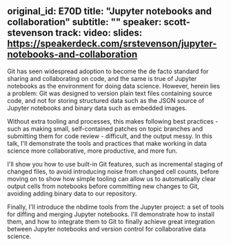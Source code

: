original_id: E70D
title: "Jupyter notebooks and collaboration"
subtitle: ""
speaker: scott-stevenson
track: 
video:
slides: https://speakerdeck.com/srstevenson/jupyter-notebooks-and-collaboration
---
Git has seen widespread adoption to become the de facto standard for sharing and collaborating on code, and the same is true of Jupyter notebooks as the environment for doing data science. However, herein lies a problem: Git was designed to version plain text files containing source code, and not for storing structured data such as the JSON source of Jupyter notebooks and binary data such as embedded images.

Without extra tooling and processes, this makes following best practices - such as making small, self-contained patches on topic branches and submitting them for code review - difficult, and the output messy. In this talk, I'll demonstrate the tools and practices that make working in data science more collaborative, more productive, and more fun.

I'll show you how to use built-in Git features, such as incremental staging of changed files, to avoid introducing noise from changed cell counts, before moving on to show how simple tooling can allow us to automatically clear output cells from notebooks before committing new changes to Git, avoiding adding binary data to our repository.

Finally, I'll introduce the nbdime tools from the Jupyter project: a set of tools for diffing and merging Jupyter notebooks. I'll demonstrate how to install them, and how to integrate them to Git to finally achieve great integration between Jupyter notebooks and version control for collaborative data science.